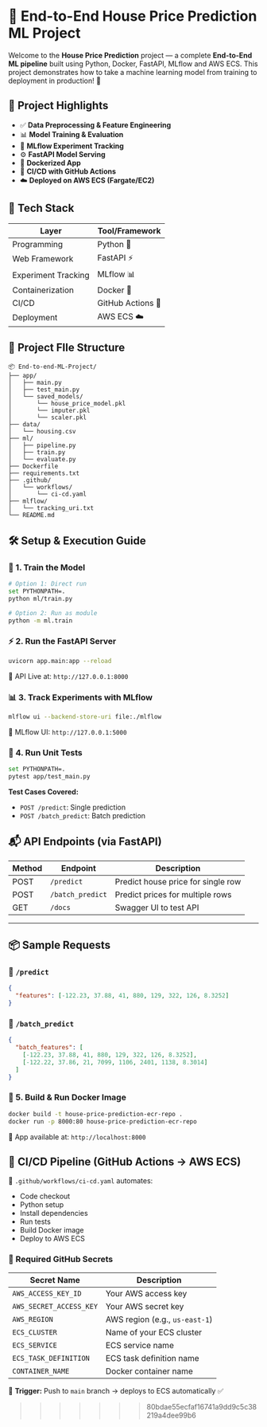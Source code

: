 # 🏡 End-to-End House Price Prediction ML Project

Welcome to the **House Price Prediction** project — a complete **End-to-End ML pipeline** built using Python, Docker, FastAPI, MLflow and AWS ECS. This project demonstrates how to take a machine learning model from training to deployment in production! 🚀

## 📌 Project Highlights

- ✅ **Data Preprocessing & Feature Engineering**
- 📊 **Model Training & Evaluation**
- 🧪 **MLflow Experiment Tracking**
- ⚙️ **FastAPI Model Serving**
- 🐳 **Dockerized App**
- 🔁 **CI/CD with GitHub Actions**
- ☁️ **Deployed on AWS ECS (Fargate/EC2)**


## 🔧 Tech Stack

| Layer              | Tool/Framework     |
|--------------------|--------------------|
| Programming        | Python 🐍         |
| Web Framework      | FastAPI ⚡        |
| Experiment Tracking| MLflow 📊         |
| Containerization   | Docker 🐳         |
| CI/CD              | GitHub Actions 🔁 |
| Deployment         | AWS ECS ☁️        |


## 📂 Project FIle Structure

```
📦 End-to-end-ML-Project/
├── app/
│   ├── main.py
│   ├── test_main.py
│   └── saved_models/
│       └── house_price_model.pkl
│       └── imputer.pkl
│       └── scaler.pkl
├── data/
│   └── housing.csv
├── ml/
│   ├── pipeline.py
│   ├── train.py
│   └── evaluate.py
├── Dockerfile
├── requirements.txt
├── .github/
│   └── workflows/
│       └── ci-cd.yaml
├── mlflow/
│   └── tracking_uri.txt
└── README.md

```

## 🛠️ Setup & Execution Guide

### 🧠 1. Train the Model

```bash
# Option 1: Direct run
set PYTHONPATH=.
python ml/train.py

# Option 2: Run as module
python -m ml.train
```


### ⚡ 2. Run the FastAPI Server

```bash
uvicorn app.main:app --reload
```

📍 API Live at: `http://127.0.0.1:8000`



### 📊 3. Track Experiments with MLflow

```bash
mlflow ui --backend-store-uri file:./mlflow
```

📍 MLflow UI: `http://127.0.0.1:5000`



### 🧪 4. Run Unit Tests

```bash
set PYTHONPATH=.
pytest app/test_main.py
```

**Test Cases Covered:**

- `POST /predict`: Single prediction  
- `POST /batch_predict`: Batch prediction  


## 📬 API Endpoints (via FastAPI)

| Method | Endpoint           | Description                         |
|--------|--------------------|-------------------------------------|
| POST   | `/predict`         | Predict house price for single row |
| POST   | `/batch_predict`   | Predict prices for multiple rows   |
| GET    | `/docs`            | Swagger UI to test API             |

---

## 📦 Sample Requests

### 🔹 `/predict`

```json
{
  "features": [-122.23, 37.88, 41, 880, 129, 322, 126, 8.3252]
}
```

### 🔹 `/batch_predict`

```json
{
  "batch_features": [
    [-122.23, 37.88, 41, 880, 129, 322, 126, 8.3252],
    [-122.22, 37.86, 21, 7099, 1106, 2401, 1138, 8.3014]
  ]
}
```


### 🐳 5. Build & Run Docker Image

```bash
docker build -t house-price-prediction-ecr-repo .
docker run -p 8000:80 house-price-prediction-ecr-repo
```

📍 App available at: `http://localhost:8000`



## 🔁 CI/CD Pipeline (GitHub Actions → AWS ECS)

📁 `.github/workflows/ci-cd.yaml` automates:

- Code checkout
- Python setup
- Install dependencies
- Run tests
- Build Docker image
- Deploy to AWS ECS

### 🔐 Required GitHub Secrets

| Secret Name              | Description                      |
|--------------------------|----------------------------------|
| `AWS_ACCESS_KEY_ID`      | Your AWS access key              |
| `AWS_SECRET_ACCESS_KEY`  | Your AWS secret key              |
| `AWS_REGION`             | AWS region (e.g., `us-east-1`)  |
| `ECS_CLUSTER`            | Name of your ECS cluster         |
| `ECS_SERVICE`            | ECS service name                 |
| `ECS_TASK_DEFINITION`    | ECS task definition name         |
| `CONTAINER_NAME`         | Docker container name            |

📌 **Trigger:** Push to `main` branch → deploys to ECS automatically ✅




>>>>>>> 80bdae55ecfaf16741a9dd9c5c38219a4dee99b6

